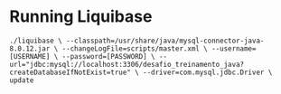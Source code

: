 # Running Liquibase

`./liquibase \
--classpath=/usr/share/java/mysql-connector-java-8.0.12.jar \
--changeLogFile=scripts/master.xml \
--username=[USERNAME] \
--password=[PASSWORD] \
--url="jdbc:mysql://localhost:3306/desafio_treinamento_java?createDatabaseIfNotExist=true" \
--driver=com.mysql.jdbc.Driver \
update`